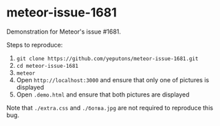 meteor-issue-1681
=================

Demonstration for Meteor's issue #1681.

Steps to reproduce:

1. `git clone https://github.com/yeputons/meteor-issue-1681.git`
2. `cd meteor-issue-1681`
3. `meteor`
4. Open `http://localhost:3000` and ensure that only one of pictures is displayed
5. Open `.demo.html` and ensure that both pictures are displayed

Note that `./extra.css` and `./ботва.jpg` are not required to reproduce this bug.
